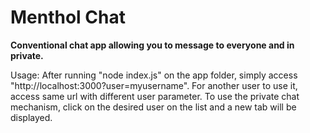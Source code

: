 # Menthol Chat

**Conventional chat app allowing you to message to everyone and in private.**

Usage: 
After running "node index.js" on the app folder, simply access "http://localhost:3000?user=myusername".
For another user to use it, access same url with different user parameter.
To use the private chat mechanism, click on the desired user on the list and a new tab will be displayed.